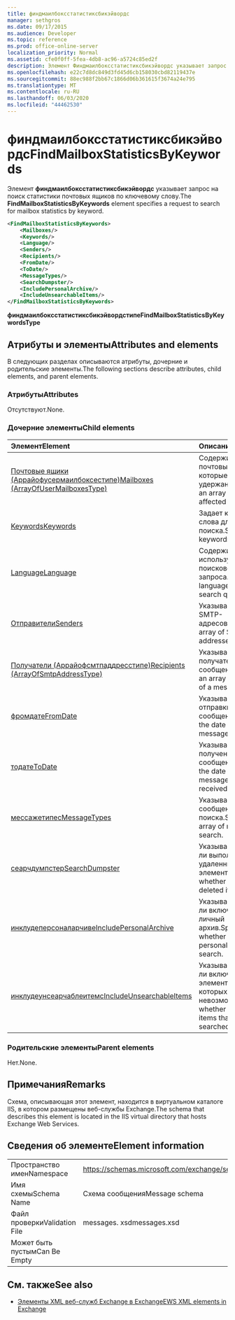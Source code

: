```yaml
---
title: финдмаилбоксстатистиксбикэйвордс
manager: sethgros
ms.date: 09/17/2015
ms.audience: Developer
ms.topic: reference
ms.prod: office-online-server
localization_priority: Normal
ms.assetid: cfe0f0ff-5fea-4db8-ac96-a5724c85ed2f
description: Элемент Финдмаилбоксстатистиксбикэйвордс указывает запрос на поиск статистики почтовых ящиков по ключевому слову.
ms.openlocfilehash: e22c7d8dc849d3fd45d6cb158030cbd82119437e
ms.sourcegitcommit: 88ec988f2bb67c1866d06b361615f3674a24e795
ms.translationtype: MT
ms.contentlocale: ru-RU
ms.lasthandoff: 06/03/2020
ms.locfileid: "44462530"
---
```

# <a name="findmailboxstatisticsbykeywords"></a><span data-ttu-id="88f07-103">финдмаилбоксстатистиксбикэйвордс</span><span class="sxs-lookup"><span data-stu-id="88f07-103">FindMailboxStatisticsByKeywords</span></span>

<span data-ttu-id="88f07-104">Элемент **финдмаилбоксстатистиксбикэйвордс** указывает запрос на поиск статистики почтовых ящиков по ключевому слову.</span><span class="sxs-lookup"><span data-stu-id="88f07-104">The **FindMailboxStatisticsByKeywords** element specifies a request to search for mailbox statistics by keyword.</span></span> 
  
```XML
<FindMailboxStatisticsByKeywords>
    <Mailboxes/>
    <Keywords/>
    <Language/>
    <Senders/>
    <Recipients/>
    <FromDate/>
    <ToDate/>
    <MessageTypes/>
    <SearchDumpster/>
    <IncludePersonalArchive/>
    <IncludeUnsearchableItems/>
</FindMailboxStatisticsByKeywords>
```

 <span data-ttu-id="88f07-105">**финдмаилбоксстатистиксбикэйвордстипе**</span><span class="sxs-lookup"><span data-stu-id="88f07-105">**FindMailboxStatisticsByKeywordsType**</span></span>
## <a name="attributes-and-elements"></a><span data-ttu-id="88f07-106">Атрибуты и элементы</span><span class="sxs-lookup"><span data-stu-id="88f07-106">Attributes and elements</span></span>

<span data-ttu-id="88f07-107">В следующих разделах описываются атрибуты, дочерние и родительские элементы.</span><span class="sxs-lookup"><span data-stu-id="88f07-107">The following sections describe attributes, child elements, and parent elements.</span></span>
  
### <a name="attributes"></a><span data-ttu-id="88f07-108">Атрибуты</span><span class="sxs-lookup"><span data-stu-id="88f07-108">Attributes</span></span>

<span data-ttu-id="88f07-109">Отсутствуют.</span><span class="sxs-lookup"><span data-stu-id="88f07-109">None.</span></span>
  
### <a name="child-elements"></a><span data-ttu-id="88f07-110">Дочерние элементы</span><span class="sxs-lookup"><span data-stu-id="88f07-110">Child elements</span></span>

|<span data-ttu-id="88f07-111">**Элемент**</span><span class="sxs-lookup"><span data-stu-id="88f07-111">**Element**</span></span>|<span data-ttu-id="88f07-112">**Описание**</span><span class="sxs-lookup"><span data-stu-id="88f07-112">**Description**</span></span>|
|:-----|:-----|
|[<span data-ttu-id="88f07-113">Почтовые ящики (Аррайофусермаилбоксестипе)</span><span class="sxs-lookup"><span data-stu-id="88f07-113">Mailboxes (ArrayOfUserMailboxesType)</span></span>](mailboxes-arrayofusermailboxestype.md) <br/> |<span data-ttu-id="88f07-114">Содержит массив почтовых ящиков, на которые влияет удержание.</span><span class="sxs-lookup"><span data-stu-id="88f07-114">Contains an array of mailboxes affected by the hold.</span></span>  <br/> |
|[<span data-ttu-id="88f07-115">Keywords</span><span class="sxs-lookup"><span data-stu-id="88f07-115">Keywords</span></span>](keywords-ex15websvcsotherref.md) <br/> |<span data-ttu-id="88f07-116">Задает ключевые слова для поиска.</span><span class="sxs-lookup"><span data-stu-id="88f07-116">Specifies keywords for a search.</span></span>  <br/> |
|[<span data-ttu-id="88f07-117">Language</span><span class="sxs-lookup"><span data-stu-id="88f07-117">Language</span></span>](language.md) <br/> |<span data-ttu-id="88f07-118">Содержит язык, используемый для поискового запроса.</span><span class="sxs-lookup"><span data-stu-id="88f07-118">Contains the language used for the search query.</span></span>  <br/> |
|[<span data-ttu-id="88f07-119">Отправители</span><span class="sxs-lookup"><span data-stu-id="88f07-119">Senders</span></span>](senders.md) <br/> |<span data-ttu-id="88f07-120">Указывает массив SMTP-адресов.</span><span class="sxs-lookup"><span data-stu-id="88f07-120">Specifies an array of SMTP addresses.</span></span>  <br/> |
|[<span data-ttu-id="88f07-121">Получатели (Аррайофсмтпаддресстипе)</span><span class="sxs-lookup"><span data-stu-id="88f07-121">Recipients (ArrayOfSmtpAddressType)</span></span>](recipients-arrayofsmtpaddresstype.md) <br/> |<span data-ttu-id="88f07-122">Указывает массив получателей сообщения.</span><span class="sxs-lookup"><span data-stu-id="88f07-122">Specifies an array of recipients of a message.</span></span>  <br/> |
|[<span data-ttu-id="88f07-123">фромдате</span><span class="sxs-lookup"><span data-stu-id="88f07-123">FromDate</span></span>](fromdate.md) <br/> |<span data-ttu-id="88f07-124">Указывает дату отправки сообщения.</span><span class="sxs-lookup"><span data-stu-id="88f07-124">Specifies the date that the message was sent.</span></span>  <br/> |
|[<span data-ttu-id="88f07-125">тодате</span><span class="sxs-lookup"><span data-stu-id="88f07-125">ToDate</span></span>](todate.md) <br/> |<span data-ttu-id="88f07-126">Указывает дату получения сообщения.</span><span class="sxs-lookup"><span data-stu-id="88f07-126">Specifies the date that the message was received.</span></span>  <br/> |
|[<span data-ttu-id="88f07-127">мессажетипес</span><span class="sxs-lookup"><span data-stu-id="88f07-127">MessageTypes</span></span>](messagetypes.md) <br/> |<span data-ttu-id="88f07-128">Указывает массив сообщений для поиска.</span><span class="sxs-lookup"><span data-stu-id="88f07-128">Specifies an array of messages to search.</span></span>  <br/> |
|[<span data-ttu-id="88f07-129">сеарчдумпстер</span><span class="sxs-lookup"><span data-stu-id="88f07-129">SearchDumpster</span></span>](searchdumpster.md) <br/> |<span data-ttu-id="88f07-130">Указывает, следует ли выполнять поиск в удаленных элементах.</span><span class="sxs-lookup"><span data-stu-id="88f07-130">Specifies whether to search in deleted items.</span></span>  <br/> |
|[<span data-ttu-id="88f07-131">инклудеперсоналарчиве</span><span class="sxs-lookup"><span data-stu-id="88f07-131">IncludePersonalArchive</span></span>](includepersonalarchive.md) <br/> |<span data-ttu-id="88f07-132">Указывает, следует ли включать в поиск личный архив.</span><span class="sxs-lookup"><span data-stu-id="88f07-132">Specifies whether to include the personal archive in the search.</span></span>  <br/> |
|[<span data-ttu-id="88f07-133">инклудеунсеарчаблеитемс</span><span class="sxs-lookup"><span data-stu-id="88f07-133">IncludeUnsearchableItems</span></span>](includeunsearchableitems.md) <br/> |<span data-ttu-id="88f07-134">Указывает, следует ли включать элементы, поиск которых невозможен.</span><span class="sxs-lookup"><span data-stu-id="88f07-134">Specifies whether to include items that cannot be searched.</span></span>  <br/> |
   
### <a name="parent-elements"></a><span data-ttu-id="88f07-135">Родительские элементы</span><span class="sxs-lookup"><span data-stu-id="88f07-135">Parent elements</span></span>

<span data-ttu-id="88f07-136">Нет.</span><span class="sxs-lookup"><span data-stu-id="88f07-136">None.</span></span>
  
## <a name="remarks"></a><span data-ttu-id="88f07-137">Примечания</span><span class="sxs-lookup"><span data-stu-id="88f07-137">Remarks</span></span>

<span data-ttu-id="88f07-138">Схема, описывающая этот элемент, находится в виртуальном каталоге IIS, в котором размещены веб-службы Exchange.</span><span class="sxs-lookup"><span data-stu-id="88f07-138">The schema that describes this element is located in the IIS virtual directory that hosts Exchange Web Services.</span></span>
  
## <a name="element-information"></a><span data-ttu-id="88f07-139">Сведения об элементе</span><span class="sxs-lookup"><span data-stu-id="88f07-139">Element information</span></span>

|||
|:-----|:-----|
|<span data-ttu-id="88f07-140">Пространство имен</span><span class="sxs-lookup"><span data-stu-id="88f07-140">Namespace</span></span>  <br/> |https://schemas.microsoft.com/exchange/services/2006/messages  <br/> |
|<span data-ttu-id="88f07-141">Имя схемы</span><span class="sxs-lookup"><span data-stu-id="88f07-141">Schema Name</span></span>  <br/> |<span data-ttu-id="88f07-142">Схема сообщения</span><span class="sxs-lookup"><span data-stu-id="88f07-142">Message schema</span></span>  <br/> |
|<span data-ttu-id="88f07-143">Файл проверки</span><span class="sxs-lookup"><span data-stu-id="88f07-143">Validation File</span></span>  <br/> |<span data-ttu-id="88f07-144">messages. xsd</span><span class="sxs-lookup"><span data-stu-id="88f07-144">messages.xsd</span></span>  <br/> |
|<span data-ttu-id="88f07-145">Может быть пустым</span><span class="sxs-lookup"><span data-stu-id="88f07-145">Can Be Empty</span></span>  <br/> ||
   
## <a name="see-also"></a><span data-ttu-id="88f07-146">См. также</span><span class="sxs-lookup"><span data-stu-id="88f07-146">See also</span></span>



- [<span data-ttu-id="88f07-147">Элементы XML веб-служб Exchange в Exchange</span><span class="sxs-lookup"><span data-stu-id="88f07-147">EWS XML elements in Exchange</span></span>](ews-xml-elements-in-exchange.md)

